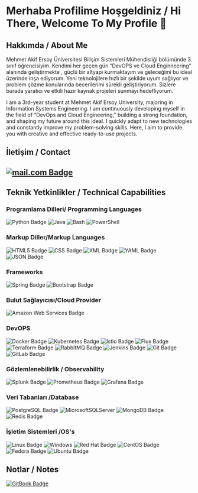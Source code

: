 <h1>Merhaba Profilime Hoşgeldiniz / Hi There, Welcome To My Profile 👋 </h1>

<h2>Hakkımda / About Me</h2>

Mehmet Akif Ersoy Üniversitesi Bilişim Sistemleri Mühendisliği bölümünde 3. sınıf öğrencisiyim. Kendimi her geçen gün “DevOPS ve Cloud Enginneering” alanında geliştirmekte , güçlü bir altyapı kurmaktayım ve geleceğimi bu ideal üzerinde inşa ediyorum. Yeni teknolojilere hızlı bir şekilde uyum sağlıyor ve problem çözme konularında becerilerimi sürekli geliştiriyorum. Sizlere burada yaratıcı ve etkili hazır kaynak projeleri sunmayı hedefliyorum.

I am a 3rd-year student at Mehmet Akif Ersoy University, majoring in Information Systems Engineering. I am continuously developing myself in the field of “DevOps and Cloud Engineering,” building a strong foundation, and shaping my future around this ideal. I quickly adapt to new technologies and constantly improve my problem-solving skills. Here, I aim to provide you with creative and effective ready-to-use projects.

<h2>İletişim / Contact<h2>
                                      

<a href=mailto:rmertarslan@outlook.com>![mail.com Badge](https://img.shields.io/badge/mail.com-004788?logo=maildotcom&logoColor=fff&style=for-the-badge) </a>

  <h2>Teknik Yetkinlikler / Technical Capabilities</h2>


  <h3>Programlama Dilleri/ Programming Languages</h3>

![Python Badge](https://img.shields.io/badge/Python-3776AB?logo=python&logoColor=fff&style=flat)
![Java](https://img.shields.io/badge/Java-%23ED8B00.svg?logo=openjdk&logoColor=white)
![Bash](https://img.shields.io/badge/Bash-4EAA25?logo=gnubash&logoColor=fff)
![PowerShell](https://img.shields.io/badge/PowerShell-%235391FE.svg?style=for-the-badge&logo=powershell&logoColor=white)

  <h3>Markup Diller/Markup  Languages</h3>

![HTML5 Badge](https://img.shields.io/badge/HTML5-E34F26?logo=html5&logoColor=fff&style=for-the-badge)
![CSS Badge](https://img.shields.io/badge/CSS-639?logo=css&logoColor=fff&style=for-the-badge)
![XML Badge](https://img.shields.io/badge/XML-005FAD?logo=xml&logoColor=fff&style=for-the-badge)
![YAML Badge](https://img.shields.io/badge/YAML-CB171E?logo=yaml&logoColor=fff&style=for-the-badge)
![JSON Badge](https://img.shields.io/badge/JSON-000?logo=json&logoColor=fff&style=for-the-badge)

  <h3>Frameworks</h3>

![Spring Badge](https://img.shields.io/badge/Spring-6DB33F?logo=spring&logoColor=fff&style=for-the-badge)
![Bootstrap Badge](https://img.shields.io/badge/Bootstrap-7952B3?logo=bootstrap&logoColor=fff&style=for-the-badge)

  <h3>Bulut Sağlayıcısı/Cloud Provider</h3>

![Amazon Web Services Badge](https://img.shields.io/badge/Amazon%20Web%20Services-232F3E?logo=amazonwebservices&logoColor=fff&style=for-the-badge)

  <h3>DevOPS</h3>

![Docker Badge](https://img.shields.io/badge/Docker-2496ED?logo=docker&logoColor=fff&style=for-the-badge)
![Kubernetes Badge](https://img.shields.io/badge/Kubernetes-326CE5?logo=kubernetes&logoColor=fff&style=for-the-badge)
![Istio Badge](https://img.shields.io/badge/Istio-466BB0?logo=istio&logoColor=fff&style=for-the-badge)
![Flux Badge](https://img.shields.io/badge/Flux-5468FF?logo=flux&logoColor=fff&style=for-the-badge)
![Terraform Badge](https://img.shields.io/badge/Terraform-844FBA?logo=terraform&logoColor=fff&style=for-the-badge)
![RabbitMQ Badge](https://img.shields.io/badge/RabbitMQ-F60?logo=rabbitmq&logoColor=fff&style=for-the-badge)
![Jenkins Badge](https://img.shields.io/badge/Jenkins-D24939?logo=jenkins&logoColor=fff&style=for-the-badge)
![Git Badge](https://img.shields.io/badge/Git-F05032?logo=git&logoColor=fff&style=for-the-badge)
![GitLab Badge](https://img.shields.io/badge/GitLab-FC6D26?logo=gitlab&logoColor=fff&style=for-the-badge)

  <h3>Gözlemlenebilirlik / Observability</h3>

![Splunk Badge](https://img.shields.io/badge/Splunk-000?logo=splunk&logoColor=fff&style=for-the-badge)
![Prometheus Badge](https://img.shields.io/badge/Prometheus-E6522C?logo=prometheus&logoColor=fff&style=for-the-badge)
![Grafana Badge](https://img.shields.io/badge/Grafana-F46800?logo=grafana&logoColor=fff&style=for-the-badge)

  <h3>Veri Tabanları /Database</h3>

![PostgreSQL Badge](https://img.shields.io/badge/PostgreSQL-4169E1?logo=postgresql&logoColor=fff&style=for-the-badge)
![MicrosoftSQLServer](https://img.shields.io/badge/Microsoft%20SQL%20Server-CC2927?style=for-the-badge&logo=microsoft%20sql%20server&logoColor=white)
![MongoDB Badge](https://img.shields.io/badge/MongoDB-47A248?logo=mongodb&logoColor=fff&style=for-the-badge)
![Redis Badge](https://img.shields.io/badge/Redis-FF4438?logo=redis&logoColor=fff&style=for-the-badge)

  <h3>İşletim Sistemleri /OS's</h3>

![Linux Badge](https://img.shields.io/badge/Linux-FCC624?logo=linux&logoColor=000&style=flat)
![Windows](https://img.shields.io/badge/Windows-0078D6?style=for-the-badge&logo=windows&logoColor=white)
![Red Hat Badge](https://img.shields.io/badge/Red%20Hat-E00?logo=redhat&logoColor=fff&style=for-the-badge)
![CentOS Badge](https://img.shields.io/badge/CentOS-262577?logo=centos&logoColor=fff&style=for-the-badge)
![Fedora Badge](https://img.shields.io/badge/Fedora-51A2DA?logo=fedora&logoColor=fff&style=for-the-badge)
![Ubuntu Badge](https://img.shields.io/badge/Ubuntu-E95420?logo=ubuntu&logoColor=fff&style=for-the-badge)

  <h2>Notlar / Notes</h2>

<a href=https://app.gitbook.com/o/qyfuIxgypmoDZ5nPnqpM/s/0xrVuj9Ei0lOdAZ0Rhzr/>![GitBook Badge](https://img.shields.io/badge/GitBook-BBDDE5?logo=gitbook&logoColor=000&style=for-the-badge)</a>
